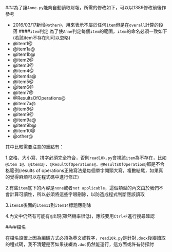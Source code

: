 ###為了讓`Anne.py`能夠自動讀取財報，所需的修改如下，可以以1389修改前後作參考

* 2016/03/17新增`@other@`，用來表示不屬於任何`item`但是在`overall`計算的段落
####`item`判定
為了使`Anne`判定每個`item`的範圍，`item`的命名必須一致如下(若該item不存在則可以忽略)
* @item1@
* @item1a@
* @item1b@
* @item2@
* @item3@
* @item4@
* @item4a@
* @item5@
* @item6@
* @item7@
* @ResultsOfOperations@
* @item7a@
* @item8@
* @item9@
* @item9a@
* @item9b@
* @item10@
* @other@

其中比較需要注意的重點有：

1.空格、大小寫、拼字必須完全符合，否則`read10k.py`會視該`item`為不存在，比如 `@item 1@`、`@Item1@`   、`@ResultOfOperations@`、`@ResultsOfOperation@`都是不合格範例(results of operations正確寫法是每個單字開頭大寫，複數結尾，如果真的覺得麻煩可以在程式碼中進行修正)

2.有些`item`底下的內容是`none`或者`not applicable`，這個類型的內文由於我們不會計算可讀性，所以必須將這些字眼刪除，以防造成程式判斷應該讀取

3.`item10`後面的`item11`到`item14`標題應刪除

4.內文中仍然有可能有`@`出現(雖然機率很低)，應該要用`Ctrl+F`進行搜尋確認

####檔名

在檔名設置上因為編碼方式必須為英文或數字，`read10k.py`是針對`.docx`後綴讀取的程式碼，我不清楚是否如果後綴為`.doc`仍然能運行，這方面或許有待探討




